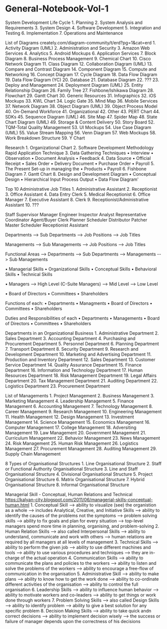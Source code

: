 # General-Notebook-Vol-1

System Development Life Cycle
    1. Planning
    2. System Analysis and Requirements
    3. System Design
    4. Software Development
    5. Integration and Testing
    6. Implementation
    7. Operations and Maintenance
    
List of Diagrams
	creately.com/diagram-community/t/erd?pg=1&cat=erd
	1. Activity Diagram (UML)
	2. Administration and Security
	3. Amazon Web Services
	4. Analytics
	5. Android Mockups
	6. Application Services
	7. Block Diagram
	8. Business Process Management
	9. Chemical Chart
	10. Cisco Network Diagram
	11. Class Diagram
	12. Collaboration Diagram (UML)
	13. Compare and Contrast Diagram
	14. Component Diagram
	15. Compute and Networking
	16. Concept Diagram
	17. Cycle Diagram
	18. Data Flow Diagram
	19. Data Flow Diagram (YC)
	20. Database
	21. Database Diagram
	22. ???
	23. Deploy and Management
	24. Deployment Diagram (UML)
	25. Entity Relationship Diagram
	26. Family Tree
	27. Fishbone/Ishikawa Diagram
	28. Flowchart
	29. Gantt Chart
	30. Generic Resources
	31. Infographics
	32. iOS Mockups
	33. KWL Chart
	34. Logic Gate
	35. Mind Map
	36. Mobile Services
	37. Network Diagram
	38. Object Diagram (UML)
	39. Object Process Model
	40. On-Demand Workforce
	41. Organizational
	42. Other
	43. PERT Chart
	44. SDKs
	45. Sequence Diagram (UML)
	46. Site Map
	47. Spider Map
	48. State Chart Diagram (UML)
	49. Storage & Content Delivery
	50. Story Board
	52. TQM-Total Quality Management
	53. UI Mockups
	54. Use Case Diagram (UML)
	55. Value Stream Mapping
	56. Venn Diagram
	57. Web Mockups
	58. Work Breakdown Structure
	59. Y Chart
	
Research
	1. Organizational Chart
	2. Software Development Methodology
			Rapid Application Technique
	3. Data Gathering Techniques
			• Interview
			• Observation
			• Document Analysis
			• Feedback
	4. Data Source
			• Official Receipt
			• Sales Order
			• Delivery Document
			• Purchase Order
			• Payroll
	5. The Present Set-up in managing the
			• Products
			• Payroll
	6. Fishbone Diagram
	7. Gantt Chart
	8. Design and Development Diagram
			• Conceptual Design
			• Hierarchical Input Process Output
			• Data Flow Diagram'

Top 10 Administrative Job Titles
	1. Administrative Assistant
	2. Receptionist
	3. Office Assistant
	4. Data Entry Clerk
	5. Medical Receptionist
	6. Office Manager
	7. Executive Assistant
	8. Clerk
	9. Receptionist/Administrative Assistant
	10. ???
	
Staff
Supervisor
Manager
Engineer
Inspector
Analyst
Representative
Coordinator
Agent/Buyer
Clerk
Planner Scheduler
Distributor
Patcher
Master Scheduler
Receptionist
Assistant
	
Departments
	--> Sub Departments
			--> Job Positions
					--> Job Titles

Managements
	--> Sub Managements
			--> Job Positions
					--> Job Titles

Functional Areas
	--> Departments
			--> Sub Departments
	--> Managements
			--> Sub Managements
			

• Managerial Skills
• Organizational Skills
• Conceptual Skills
• Behavioral Skills
• Technical Skills

• Managers
	--> High Level (C-Suite Managers)
	--> Mid Level
	--> Low Level

• Board of Directors
• Committees
• Shareholders

Functions of each:
	• Departments
	• Managments
	• Board of Directors
	• Committees
	• Shareholders

Duties and Responsibilities of each
	• Departments
	• Managements
	• Board of Directors
	• Committees
	• Shareholders
	
Departments in an Organizational Business
	1. Administrative Department
	2. Sales Department
	3. Accounting Department
	4. Purchasing and Procurement Department
	5. Personnel Department
	6. Planning Department
	7. Transport Department
	8. Security Department
	9. Research and Development Department
	10. Marketing and Advertising Department
	11. Production and Inventory Department
	12. Sales Department
	13. Customer Service Department
	14. Quality Assurance Department
	15. Finance Department
	16. Information and Technology Department
	17. Human Resources Department
	18. Risk Management Department
	19. Legal Affairs Department
	20. Tax Management Department
	21. Auditing Department
	22. Logistics Department
	23. Procurement Department
	
List of Managements
	1. Project Management
	2. Business Management
	3. Marketing Management
	4. Leadership Management
	5. Finance Management
	6. Accounting Management
	7. Technology Management
	8. Career Management
	9. Research Management
	10. Engineering Management
	11. Health Management
	12. Design Management
	13. Investment Management
	14. Science Management
	15. Economics Management
	16. Computer Management
	17. College Management
	18. Adversiting Management
	19. Law Management
	20. Government Management
	21. Curriculum Management
	22. Behavior Management
	23. News Management
	24. Risk Management
	25. Human Risk Management
	26. Logistics Management
	27. Procurement Management
	28. Auditing Management
	29. Supply Chain Management
	
8 Types of Organisational Structures
	1. Line Organisational Structure
	2. Staff or Functional Authority Organisational Structure
	3. Line and Staff Organisational Structure
	4. Divisional Organisational Structure
	5. Project Organisational Structure
	6. Matrix Organisational Structure
	7. Hybrid Organisational Structure
	8. Informal Organisational Structure
	
Managerial Skill - Conceptual, Human Relations and Technical
	https://kalyan-city.blogspot.com/2011/06/managerial-skills-conceptual-human.html
	1. Conceptual Skill
		--> ability to visualize (see) the organistion as a whole
		--> includes Analytical, Creative, and Initiative Skills
		--> ability to identify the causes of the problems not the symptoms
		--> problem solving skills
		--> ability to fix goals and plan for every situation
		--> top-level managers spend more time in planning, organising, and problem-solving
	2. Human Relation Skills
		--> also called Interpersonal Skills
		--> ability to understand, communicate and work with others
		--> human relations are required by all managers at all levels of management
	3. Technical Skills
		--> ability to perform the given job
		--> ability to use different machines and tools
		--> ability to use various procedures and techniques
		--> they are in-charge of the actual operation
	4. Communication Skills
		--> ability to communicate the plans and policies to the workers
		--> ability to listen and solve the problems of the workers
		--> ability to encourage a free-flow of communication in the organisation
	5. Administrative Skill
		--> ability to make plans
		--> ability to know how to get the work done
		--> ability to co-ordinate different activities of the organisation
		--> ability to control the full organisation
	6. Leadership Skills
		--> ability to influence human behavior
		--> ability to motivate workers and co-leaders
		--> ability to get things or work done through workers
	7. Problem Solving Skills
		--> also called Design Skills
		--> ability to identify problem
		--> ability to give a best solution for any specific problem
	8. Decision Making Skills
		--> ability to take quick andn correct decisions
		--> ability to implement decision wisely
		--> the success or failure of manager depends upon the correctness of his decisions
